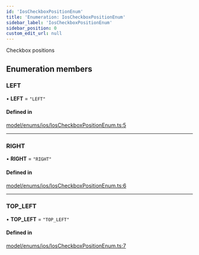 ```yaml
---
id: 'IosCheckboxPositionEnum'
title: 'Enumeration: IosCheckboxPositionEnum'
sidebar_label: 'IosCheckboxPositionEnum'
sidebar_position: 0
custom_edit_url: null
---
```


Checkbox positions

## Enumeration members

### LEFT

• **LEFT** = `"LEFT"`

#### Defined in

[model/enums/ios/IosCheckboxPositionEnum.ts:5](https://github.com/tokenstreet-tech/react-native-idnow-videoident/blob/d61c29c/src/model/enums/ios/IosCheckboxPositionEnum.ts#L5)

---

### RIGHT

• **RIGHT** = `"RIGHT"`

#### Defined in

[model/enums/ios/IosCheckboxPositionEnum.ts:6](https://github.com/tokenstreet-tech/react-native-idnow-videoident/blob/d61c29c/src/model/enums/ios/IosCheckboxPositionEnum.ts#L6)

---

### TOP_LEFT

• **TOP_LEFT** = `"TOP_LEFT"`

#### Defined in

[model/enums/ios/IosCheckboxPositionEnum.ts:7](https://github.com/tokenstreet-tech/react-native-idnow-videoident/blob/d61c29c/src/model/enums/ios/IosCheckboxPositionEnum.ts#L7)
